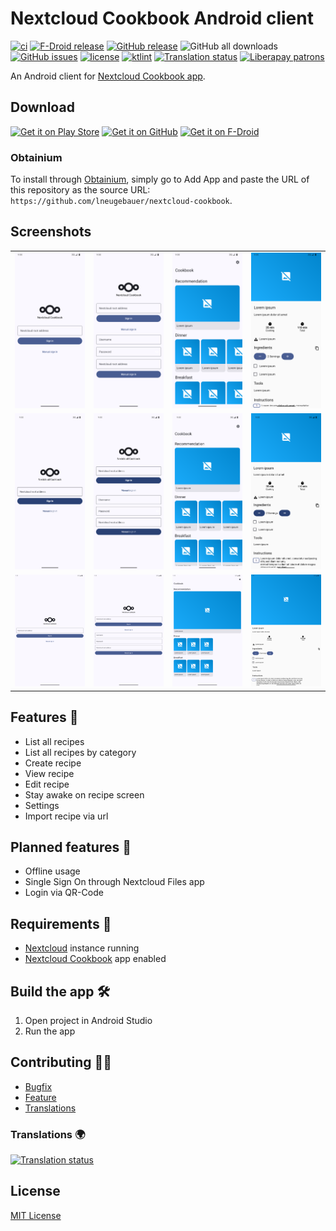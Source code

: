 # Nextcloud Cookbook Android client

[![ci](https://github.com/lneugebauer/nextcloud-cookbook/actions/workflows/ci.yml/badge.svg)](https://github.com/lneugebauer/nextcloud-cookbook/actions/workflows/ci.yml)
[![F-Droid release](https://img.shields.io/f-droid/v/de.lukasneugebauer.nextcloudcookbook.svg?logo=F-Droid)](https://f-droid.org/packages/de.lukasneugebauer.nextcloudcookbook/)
[![GitHub release](https://img.shields.io/github/release/lneugebauer/nextcloud-cookbook.svg?logo=github)](https://github.com/lneugebauer/nextcloud-cookbook/releases)
![GitHub all downloads](https://img.shields.io/github/downloads/lneugebauer/nextcloud-cookbook/total?logo=github)
[![GitHub issues](https://img.shields.io/github/issues/lneugebauer/nextcloud-cookbook.svg?logo=github)](https://github.com/lneugebauer/nextcloud-cookbook/issues)
[![license](https://img.shields.io/badge/license-MIT-blue.svg)](https://github.com/lneugebauer/nextcloud-cookbook/blob/main/LICENSE)
[![ktlint](https://img.shields.io/badge/code%20style-%E2%9D%A4-FF4081.svg)](https://ktlint.github.io/)
[![Translation status](https://hosted.weblate.org/widget/nextcloud-cookbook/svg-badge.svg)](https://hosted.weblate.org/engage/nextcloud-cookbook/)
[![Liberapay patrons](https://img.shields.io/liberapay/patrons/lneugebauer.svg?logo=liberapay)](https://liberapay.com/lneugebauer/)

An Android client for [Nextcloud Cookbook app](https://github.com/nextcloud/cookbook).

## Download

[<img src="https://play.google.com/intl/en_us/badges/images/generic/en_badge_web_generic.png"
    alt="Get it on Play Store"
    height="80">](https://play.google.com/store/apps/details?id=de.lukasneugebauer.nextcloudcookbook)
[<img src="/docs/assets/images/get_it_on_github.png"
    alt="Get it on GitHub"
    height="80">](https://github.com/lneugebauer/nextcloud-cookbook/releases)
[<img src="https://fdroid.gitlab.io/artwork/badge/get-it-on.png"
    alt="Get it on F-Droid"
    height="80">](https://f-droid.org/packages/de.lukasneugebauer.nextcloudcookbook/)

### Obtainium

To install through [Obtainium](https://github.com/ImranR98/Obtainium/tree/main?tab=readme-ov-file#installation), simply go to Add App and paste the URL of this repository as the source URL: `https://github.com/lneugebauer/nextcloud-cookbook`.

## Screenshots
<table>
    <tr>
        <td><img src="fastlane/metadata/android/en-US/images/phoneScreenshots/1.png" alt="Phone screenshot 1"></td>
        <td><img src="fastlane/metadata/android/en-US/images/phoneScreenshots/2.png" alt="Phone screenshot 2"></td>
        <td><img src="fastlane/metadata/android/en-US/images/phoneScreenshots/3.png" alt="Phone screenshot 3"></td>
        <td><img src="fastlane/metadata/android/en-US/images/phoneScreenshots/4.png" alt="Phone screenshot 4"></td>
    </tr>
    <tr>
        <td><img src="fastlane/metadata/android/en-US/images/sevenInchScreenshots/1.png" alt="Seven inch screenshot 1"></td>
        <td><img src="fastlane/metadata/android/en-US/images/sevenInchScreenshots/2.png" alt="Seven inch screenshot 2"></td>
        <td><img src="fastlane/metadata/android/en-US/images/sevenInchScreenshots/3.png" alt="Seven inch screenshot 3"></td>
        <td><img src="fastlane/metadata/android/en-US/images/sevenInchScreenshots/4.png" alt="Seven inch screenshot 4"></td>
    </tr>
    <tr>
        <td><img src="fastlane/metadata/android/en-US/images/tenInchScreenshots/1.png" alt="Ten inch screenshot 1"></td>
        <td><img src="fastlane/metadata/android/en-US/images/tenInchScreenshots/2.png" alt="Ten inch screenshot 2"></td>
        <td><img src="fastlane/metadata/android/en-US/images/tenInchScreenshots/3.png" alt="Ten inch screenshot 3"></td>
        <td><img src="fastlane/metadata/android/en-US/images/tenInchScreenshots/4.png" alt="Ten inch screenshot 4"></td>
    </tr>
</table>

## Features :rocket:

- List all recipes
- List all recipes by category
- Create recipe
- View recipe
- Edit recipe
- Stay awake on recipe screen
- Settings
- Import recipe via url

## Planned features :checkered_flag:

- Offline usage
- Single Sign On through Nextcloud Files app
- Login via QR-Code

## Requirements :link:

* [Nextcloud](https://nextcloud.com/) instance running
* [Nextcloud Cookbook](https://github.com/nextcloud/cookbook) app enabled

## Build the app :hammer_and_wrench:

1. Open project in Android Studio
2. Run the app

## Contributing :office_worker:

- [Bugfix](https://github.com/lneugebauer/nextcloud-cookbook/blob/main/docs/contributing.md#bugfix)
- [Feature](https://github.com/lneugebauer/nextcloud-cookbook/blob/main/docs/contributing.md#featuresimprovements)
- [Translations](https://github.com/lneugebauer/nextcloud-cookbook/blob/main/docs/contributing.md#translations)

### Translations :earth_africa:

[![Translation status](https://hosted.weblate.org/widget/nextcloud-cookbook/287x66-grey.png)](https://hosted.weblate.org/engage/nextcloud-cookbook/)

## License

[MIT License](https://github.com/lneugebauer/nextcloud-cookbook/blob/main/LICENSE)
